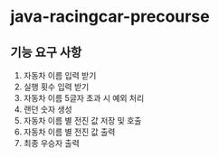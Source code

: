 # java-racingcar-precourse
## 기능 요구 사항
1. 자동차 이름 입력 받기
2. 실행 횟수 입력 받기
3. 자동차 이름 5글자 초과 시 예외 처리
4. 랜던 숫자 생성
5. 자동차 이름 별 전진 값 저장 및 호출
6. 자동차 이름 별 전진 값 출력
7. 최종 우승자 출력
